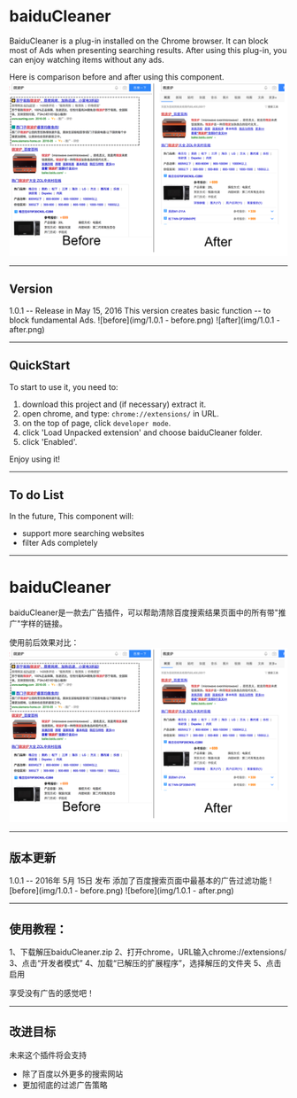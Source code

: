 # baiduCleaner

BaiduCleaner is a plug-in installed on the Chrome browser. It can block most of Ads when presenting searching results. After using this plug-in, you can enjoy watching items without any ads.

Here is comparison before and after using this component.
![comparison](img/comparison.png)

---

## Version

1.0.1 -- Release in May 15, 2016
This version creates basic function -- to block fundamental Ads.
![before](img/1.0.1 - before.png)
![after](img/1.0.1 - after.png)

---

## QuickStart

To start to use it, you need to:

1. download this project and (if necessary) extract it.
2. open chrome, and type: `chrome://extensions/` in URL.
3. on the top of page, click `developer mode`.
4. click 'Load Unpacked extension' and choose baiduCleaner folder.
5. click 'Enabled'.

Enjoy using it!

---

## To do List
In the future, This component will:
* support more searching websites
* filter Ads completely

---

# baiduCleaner

baiduCleaner是一款去广告插件，可以帮助清除百度搜索结果页面中的所有带"推广"字样的链接。

使用前后效果对比：
![comparison](img/comparison.png)

---

## 版本更新
1.0.1 -- 2016年 5月 15日 发布
添加了百度搜索页面中最基本的广告过滤功能
![before](img/1.0.1 - before.png)
![before](img/1.0.1 - after.png)


---
## 使用教程：

1、下载解压baiduCleaner.zip
2、打开chrome，URL输入chrome://extensions/
3、点击“开发者模式”
4、加载“已解压的扩展程序”，选择解压的文件夹
5、点击启用

享受没有广告的感觉吧！

---

## 改进目标

未来这个插件将会支持
* 除了百度以外更多的搜索网站
* 更加彻底的过滤广告策略

